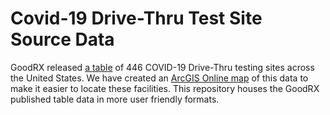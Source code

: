 # Covid-19 Drive-Thru Test Site Source Data

GoodRX released [a
table](https://www.goodrx.com/blog/drive-thru-coronavirus-testing-near-me/)
of 446 COVID-19 Drive-Thru testing sites across the United States. We have
created an [ArcGIS Online map](http://ualabama.maps.arcgis.com/apps/Nearby/index.html?appid=afee605f98bb4e9b9886e613e8911038)
of this data to make it easier to locate these facilities. This
repository houses the GoodRX published table data in more user
friendly formats.

